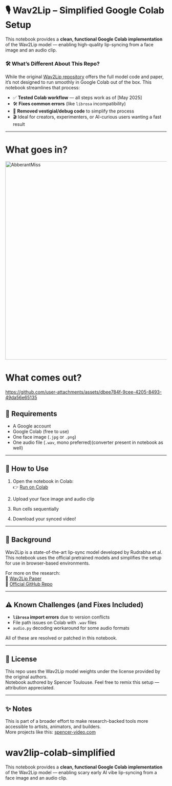 # 🎙️ Wav2Lip – Simplified Google Colab Setup

This notebook provides a **clean, functional Google Colab implementation** of the Wav2Lip model — enabling high-quality lip-syncing from a face image and an audio clip.

### 🛠️ What’s Different About This Repo?

While the original [Wav2Lip repository](https://github.com/Rudrabha/Wav2Lip) offers the full model code and paper, it’s not designed to run smoothly in Google Colab out of the box. This notebook streamlines that process:

- ✅ **Tested Colab workflow** — all steps work as of [May 2025]
- 🛠️ **Fixes common errors** (like `librosa` incompatibility)
- 🧹 **Removed vestigial/debug code** to simplify the process
- 🎬 Ideal for creators, experimenters, or AI-curious users wanting a fast result

---

# What goes in?
<img width="618" alt="AbberantMiss" src="https://github.com/user-attachments/assets/3d85bd2d-55e1-4194-bff6-2ea2f813fd70" />

# What comes out?


https://github.com/user-attachments/assets/dbee784f-9cee-4205-8493-49da56e65135


## 📄 Requirements

- A Google account
- Google Colab (free to use)
- One face image (`.jpg` or `.png`)
- One audio file (`.wav`, mono preferred)(converter present in notebook as well)

---

## 🚀 How to Use

1. Open the notebook in Colab:  
   👉 [Run on Colab]([https://colab.research.google.com/drive/YOUR_NOTEBOOK_LINK](https://colab.research.google.com/drive/17QQpBTHAiTBHQg91qtcQiLMp9K14XOGP?usp=sharing))

2. Upload your face image and audio clip  
3. Run cells sequentially  
4. Download your synced video!

---

## 🧠 Background

Wav2Lip is a state-of-the-art lip-sync model developed by Rudrabha et al. This notebook uses the official pretrained models and simplifies the setup for use in browser-based environments.

For more on the research:  
📄 [Wav2Lip Paper](https://arxiv.org/abs/2008.10010)  
🔗 [Official GitHub Repo](https://github.com/Rudrabha/Wav2Lip)

---

## ⚠️ Known Challenges (and Fixes Included)

- **`librosa` import errors** due to version conflicts  
- File path issues on Colab with `.wav` files  
- `audio.py` decoding workaround for some audio formats

All of these are resolved or patched in this notebook.

---

## 📜 License

This repo uses the Wav2Lip model weights under the license provided by the original authors.  
Notebook authored by Spencer Toulouse. Feel free to remix this setup — attribution appreciated.

---

## ✨ Notes

This is part of a broader effort to make research-backed tools more accessible to artists, animators, and builders.  
More projects like this: [spencer-video.com](https://spencer-video.com)
# wav2lip-colab-simplified
This notebook provides a **clean, functional Google Colab implementation** of the Wav2Lip model — enabling scary early AI vibe lip-syncing from a face image and an audio clip.
